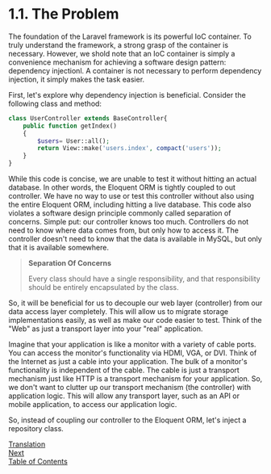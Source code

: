 # 1.1. The Problem

The foundation of the Laravel framework is its powerful IoC container. To truly understand the framework, a strong grasp of the container is necessary. However, we shold note that an IoC container is simply a convenience mechanism for achieving a software design pattern: dependency injectionl. A container is not necessary to perform dependency injection, it simply makes the task easier.

First, let's explore why dependency injection is beneficial. Consider the following class and method:

```php
class UserController extends BaseController{
    public function getIndex()
    {
        $users= User::all();
        return View::make('users.index', compact('users'));
    }
}
```

While this code is concise, we are unable to test it without hitting an actual database. In other words, the Eloquent ORM is tightly coupled to out controller. We have no way to use or test this controller without also using the entire Eloquent ORM, including hitting a live database. This code also violates a software design principle commonly called separation of concerns. Simple put: our controller knows too much. Controllers do not need to know where data comes from, but only how to access it. The controller doesn't need to know that the data is available in MySQL, but only that it is available somewhere.

> **Separation Of Concerns**
>
> Every class should have a single responsibility, and that responsibility should be entirely encapsulated by the class.

So, it will be beneficial for us to decouple our web layer (controller) from our data access layer completely. This will allow us to migrate storage implementations easily, as well as make our code easier to test. Think of the "Web" as just a transport layer into your "real" application.

Imagine that your application is like a monitor with a variety of cable ports. You can access the monitor's functionality via HDMI, VGA, or DVI. Think of the Internet as just a cable into your application. The bulk of a monitor's functionality is independent of the cable. The cable is just a transport mechanism just like HTTP is a transport mechanism for your application. So, we don't want to clutter up our transport mechanism (the controller) with application logic. This will allow any transport layer, such as an API or mobile application, to access our application logic.

So, instead of coupling our controller to the Eloquent ORM, let's inject a repository class.

[Translation](../1.%20依赖注入/1.1.%20遇到的问题.md)  
[Next](1.%20Dependency%20Injection/1.1.%20The%20Problem.md)  
[Table of Contents](../Table%20of%20Contents.md)
